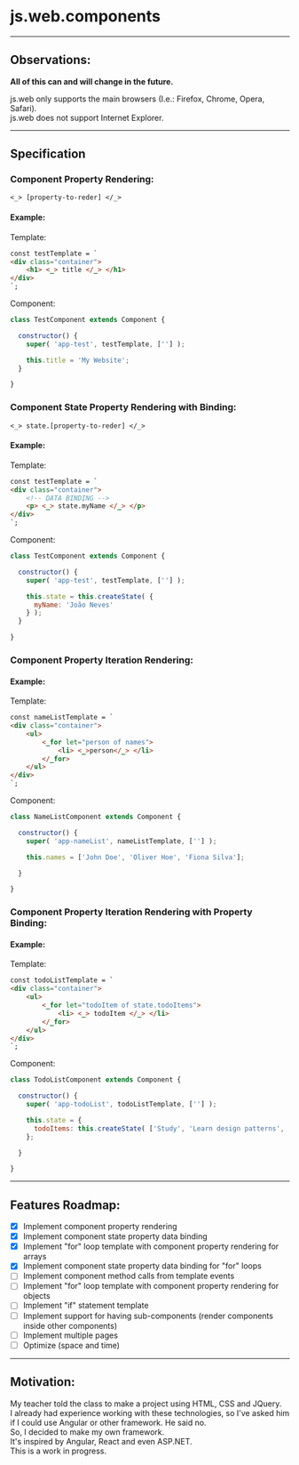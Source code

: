 # js.web.components

---

## Observations:

**All of this can and will change in the future.**

js.web only supports the main browsers (I.e.: Firefox, Chrome, Opera, Safari).<br>
js.web does not support Internet Explorer.

---

## Specification

### Component Property Rendering:
`<_> [property-to-reder] </_>`

#### Example:

Template:
``` html
const testTemplate = `
<div class="container">
    <h1> <_> title </_> </h1>
</div>
`;
```

Component:
``` js
class TestComponent extends Component {

  constructor() {
    super( 'app-test', testTemplate, [''] );

    this.title = 'My Website';
  }

}
```

### Component State Property Rendering with Binding:
`<_> state.[property-to-reder] </_>`

#### Example:

Template:
``` html
const testTemplate = `
<div class="container">
    <!-- DATA BINDING -->
    <p> <_> state.myName </_> </p>
</div>
`;
```

Component:
``` js
class TestComponent extends Component {

  constructor() {
    super( 'app-test', testTemplate, [''] );

    this.state = this.createState( {
      myName: 'João Neves'
    } );
  }

}
```

### Component Property Iteration Rendering:

#### Example:

Template:
``` html
const nameListTemplate = `
<div class="container">
    <ul>
        <_for let="person of names">
            <li> <_>person</_> </li>
        </_for>
    </ul>
</div>
`;
```

Component:
``` js
class NameListComponent extends Component {

  constructor() {
    super( 'app-nameList', nameListTemplate, [''] );

    this.names = ['John Doe', 'Oliver Hoe', 'Fiona Silva'];

  }

}
```

### Component Property Iteration Rendering with Property Binding:

#### Example:

Template:
``` html
const todoListTemplate = `
<div class="container">
    <ul>
        <_for let="todoItem of state.todoItems">
            <li> <_> todoItem </_> </li>
        </_for>
    </ul>
</div>
`;
```

Component:
``` js
class TodoListComponent extends Component {

  constructor() {
    super( 'app-todoList', todoListTemplate, [''] );

    this.state = {
      todoItems: this.createState( ['Study', 'Learn design patterns', 'Learn data structures'], 'todoItems' )
    };

  }

}
```

---

## Features Roadmap:
- [x] Implement component property rendering
- [x] Implement component state property data binding
- [x] Implement "for" loop template with component property rendering for arrays
- [x] Implement component state property data binding for "for" loops
- [ ] Implement component method calls from template events
- [ ] Implement "for" loop template with component property rendering for objects
- [ ] Implement "if" statement template
- [ ] Implement support for having sub-components (render components inside other components)
- [ ] Implement multiple pages
- [ ] Optimize (space and time)

---

## Motivation:
My teacher told the class to make a project using HTML, CSS and JQuery.<br/>
I already had experience working with these technologies, so I've asked him if I could use Angular or other framework. He said no.<br/>
So, I decided to make my own framework.<br/>
It's inspired by Angular, React and even ASP.NET.<br/>
This is a work in progress.
